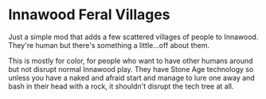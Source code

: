 # Innawood Feral Villages
Just a simple mod that adds a few scattered villages of people to Innawood. They're human but there's something a little...off about them.

This is mostly for color, for people who want to have other humans around but not disrupt normal Innawood play. They have Stone Age technology so unless you have a naked and afraid start and manage to lure one away and bash in their head with a rock, it shouldn't disrupt the tech tree at all. 
